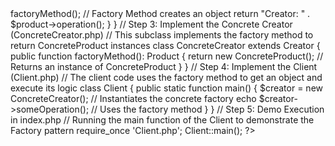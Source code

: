<?php

// Step 1: Define the Product Interface (Product.php)
// This interface ensures all products have a common method `operation()`
interface Product {
    public function operation(): string;
}

// Implementation of the Concrete Product
// This class implements the Product interface and defines the `operation` method
class ConcreteProduct implements Product {
    public function operation(): string {
        return "ConcreteProduct: Operation executed.";
    }
}

// Step 2: Define the Creator Interface (Creator.php)
// The Creator class declares the factory method and provides a default operation
abstract class Creator {
    // Factory Method: Must be implemented by subclasses
    abstract public function factoryMethod(): Product;

    // A common operation that uses the product
    public function someOperation(): string {
        $product = $this->factoryMethod(); // Factory Method creates an object
        return "Creator: " . $product->operation();
    }
}

// Step 3: Implement the Concrete Creator (ConcreteCreator.php)
// This subclass implements the factory method to return ConcreteProduct instances
class ConcreteCreator extends Creator {
    public function factoryMethod(): Product {
        return new ConcreteProduct(); // Returns an instance of ConcreteProduct
    }
}

// Step 4: Implement the Client (Client.php)
// The client code uses the factory method to get an object and execute its logic
class Client {
    public static function main() {
        $creator = new ConcreteCreator(); // Instantiates the concrete factory
        echo $creator->someOperation(); // Uses the factory method
    }
}

// Step 5: Demo Execution in index.php
// Running the main function of the Client to demonstrate the Factory pattern
require_once 'Client.php';
Client::main();

?>
